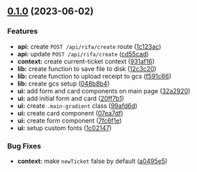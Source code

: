 ## [0.1.0](https://github.com/mateusfg7/rifa/compare/1c123ac4890fe7652e1abefd808715466ecb1fa7...0.1.0) (2023-06-02)


### Features

* **api:** create `POST /api/rifa/create` route ([1c123ac](https://github.com/mateusfg7/rifa/commit/1c123ac4890fe7652e1abefd808715466ecb1fa7))
* **api:** update `POST /api/rifa/create` ([cd55cad](https://github.com/mateusfg7/rifa/commit/cd55cadd860a63890b13177cf92e466edfdae45b))
* **context:** create current-ticket context ([931af16](https://github.com/mateusfg7/rifa/commit/931af16c7b4416e4effa5605ee4d713193e0e8fc))
* **lib:** create function to save file to disk ([12c3c20](https://github.com/mateusfg7/rifa/commit/12c3c2010f8b381db110d75a7500189a28b2aaae))
* **lib:** create function to upload receipt to gcs ([f591c66](https://github.com/mateusfg7/rifa/commit/f591c6659ce17d29a3a7aff1790d7dc6c895cfae))
* **lib:** create gcs setup ([048b8b4](https://github.com/mateusfg7/rifa/commit/048b8b4bf4de65f55e66eec91bcf549ba0713dbb))
* **ui:** add form and card components on main page ([32a2920](https://github.com/mateusfg7/rifa/commit/32a29203a395c4dd1126fc38d3972e4900070e15))
* **ui:** add initial form and card ([20ff7b1](https://github.com/mateusfg7/rifa/commit/20ff7b15787c72b4561dc21f575f6a08c8fe4ceb))
* **ui:** create `.main-gradient` class ([99afd6d](https://github.com/mateusfg7/rifa/commit/99afd6d33531845d80d4fdd377a917365683ad1c))
* **ui:** create card component ([07ea7df](https://github.com/mateusfg7/rifa/commit/07ea7df2db8959b159f4b405b7d44a2faee1d096))
* **ui:** create form component ([7fc6f1e](https://github.com/mateusfg7/rifa/commit/7fc6f1e7d53837ab037f59853bde8407f7299afc))
* **ui:** setup custom fonts ([1c02147](https://github.com/mateusfg7/rifa/commit/1c02147f61c84b57953bf11594d791982ca4bf06))


### Bug Fixes

* **context:** make `newTicket` false by default ([a0495e5](https://github.com/mateusfg7/rifa/commit/a0495e5d3e39c74d61f79c243b4b3d23731c04b5))

